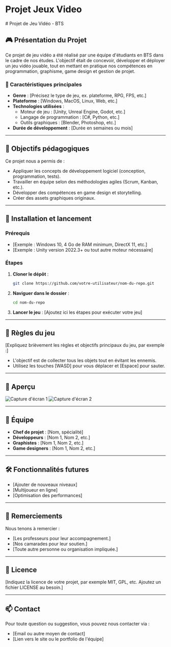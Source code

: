 <h1>Projet Jeux Video</h1>
# Projet de Jeu Vidéo - BTS

## 🎮 Présentation du Projet
Ce projet de jeu vidéo a été réalisé par une équipe d'étudiants en BTS dans le cadre de nos études. L'objectif était de concevoir, développer et déployer un jeu vidéo jouable, tout en mettant en pratique nos compétences en programmation, graphisme, game design et gestion de projet.

### 🌟 Caractéristiques principales
- **Genre** : [Précisez le type de jeu, ex. plateforme, RPG, FPS, etc.]
- **Plateforme** : [Windows, MacOS, Linux, Web, etc.]
- **Technologies utilisées** :
  - Moteur de jeu : [Unity, Unreal Engine, Godot, etc.]
  - Langage de programmation : [C#, Python, etc.]
  - Outils graphiques : [Blender, Photoshop, etc.]
- **Durée de développement** : [Durée en semaines ou mois]

---

## 🎯 Objectifs pédagogiques
Ce projet nous a permis de :
- Appliquer les concepts de développement logiciel (conception, programmation, tests).
- Travailler en équipe selon des méthodologies agiles (Scrum, Kanban, etc.).
- Développer des compétences en game design et storytelling.
- Créer des assets graphiques originaux.

---

## 🚀 Installation et lancement

### Prérequis
- [Exemple : Windows 10, 4 Go de RAM minimum, DirectX 11, etc.]
- [Exemple : Unity version 2022.3+ ou tout autre moteur nécessaire]

### Étapes
1. **Cloner le dépôt** :
   ```bash
   git clone https://github.com/votre-utilisateur/nom-du-repo.git
   ```
2. **Naviguer dans le dossier** :
   ```bash
   cd nom-du-repo
   ```
3. **Lancer le jeu** :
   [Ajoutez ici les étapes pour exécuter votre jeu]

---

## 📖 Règles du jeu
[Expliquez brièvement les règles et objectifs principaux du jeu, par exemple :]
- L'objectif est de collecter tous les objets tout en évitant les ennemis.
- Utilisez les touches [WASD] pour vous déplacer et [Espace] pour sauter.

---

## 📸 Aperçu
![Capture d'écran 1](path/to/screenshot1.png)
![Capture d'écran 2](path/to/screenshot2.png)

---

## 👥 Équipe
- **Chef de projet** : [Nom, spécialité]
- **Développeurs** : [Nom 1, Nom 2, etc.]
- **Graphistes** : [Nom 1, Nom 2, etc.]
- **Game designers** : [Nom 1, Nom 2, etc.]

---

## 🛠️ Fonctionnalités futures
- [Ajouter de nouveaux niveaux]
- [Multijoueur en ligne]
- [Optimisation des performances]

---

## 📝 Remerciements
Nous tenons à remercier :
- [Les professeurs pour leur accompagnement.]
- [Nos camarades pour leur soutien.]
- [Toute autre personne ou organisation impliquée.]

---

## 📄 Licence
[Indiquez la licence de votre projet, par exemple MIT, GPL, etc. Ajoutez un fichier LICENSE au besoin.]

---

## 📫 Contact
Pour toute question ou suggestion, vous pouvez nous contacter via :
- [Email ou autre moyen de contact]
- [Lien vers le site ou le portfolio de l'équipe]
